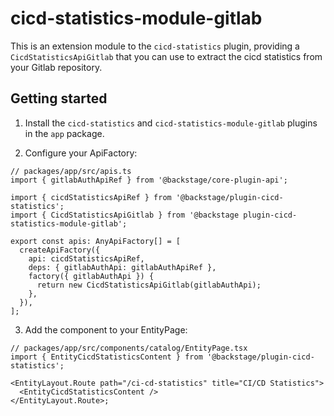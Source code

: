 # cicd-statistics-module-gitlab

This is an extension module to the `cicd-statistics` plugin, providing a `CicdStatisticsApiGitlab` that you can use to extract the cicd statistics from your Gitlab repository.

## Getting started

1. Install the `cicd-statistics` and `cicd-statistics-module-gitlab` plugins in the `app` package.

2. Configure your ApiFactory:

```tsx
// packages/app/src/apis.ts
import { gitlabAuthApiRef } from '@backstage/core-plugin-api';

import { cicdStatisticsApiRef } from '@backstage/plugin-cicd-statistics';
import { CicdStatisticsApiGitlab } from '@backstage plugin-cicd-statistics-module-gitlab';

export const apis: AnyApiFactory[] = [
  createApiFactory({
    api: cicdStatisticsApiRef,
    deps: { gitlabAuthApi: gitlabAuthApiRef },
    factory({ gitlabAuthApi }) {
      return new CicdStatisticsApiGitlab(gitlabAuthApi);
    },
  }),
];
```

3. Add the component to your EntityPage:

```tsx
// packages/app/src/components/catalog/EntityPage.tsx
import { EntityCicdStatisticsContent } from '@backstage/plugin-cicd-statistics';

<EntityLayout.Route path="/ci-cd-statistics" title="CI/CD Statistics">
  <EntityCicdStatisticsContent />
</EntityLayout.Route>;
```

